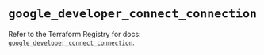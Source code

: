 # `google_developer_connect_connection`

Refer to the Terraform Registry for docs: [`google_developer_connect_connection`](https://registry.terraform.io/providers/hashicorp/google/6.27.0/docs/resources/developer_connect_connection).
